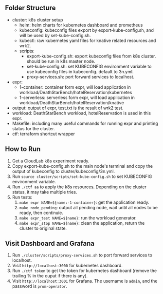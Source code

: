 
## Folder Structure

- cluster: k8s cluster setup
  - helm: helm charts for kubernetes dashboard and prometheus
  - kubeconfig: kubeconfig files export by export-kube-config.sh, and will be used by set-kube-config.sh.
  - kubectl: raw kubernetes yaml files for knative related resources and wrk2.
  - scripts:
    - export-kube-config.sh: export kubeconfig files from k8s cluster. should be run in k8s master node.
    - set-kube-config.sh: set KUBECONFIG environment variable to use kubeconfig files in kubeconfig. default to 3n.yml.
    - proxy-services.sh: port forward services to localhost.
- expr:
  - 1-container: container form expr, will load application in workload/DeathStarBench/hotelReservation/kubernetes
  - 1-serverless: serverless form expr, will load application in workload/DeathStarBench/hotelReservation/knative
- output: output of expr, test.txt is the result of wrk2 test.
- workload: DeathStarBench workload, hotelReservation is used in this expr.
- Makefile: including many useful commands for running expr and printing status for the cluster.
- ctf: terraform shortcut wrapper

## How to Run

1. Get a CloudLab k8s experiment ready.
2. Copy export-kube-config.sh to the main node's terminal and copy the output of kubeconfig to cluster/kubeconfig/3n.yml.
3. Run `source cluster/scripts/set-kube-config.sh` to set KUBECONFIG environment variable.
4. Run `./ctf aa` to apply the k8s resources. Depending on the cluster status, it may take multiple tries.
5. Run tests:
   1. `make expr NAME=${name:-1-container}`: get the application ready.
   2. `make node_pending`: output all pending node, wait until all nodes to be ready, then continuie.
   3. `make expr_test NAME=${name}`: run the workload generator.
   4. `make expr_stop NAME=${name}`: clean the application, return the cluster to original state.

## Visit Dashboard and Grafana

1. Run `./cluster/scripts/proxy-services.sh` to port forward services to localhost.
2. Visit `http://localhost:3000` for kubernetes dashboard.
3. Run `./ctf token` to get the token for kubernetes dashboard (remove the trailing % in the ouput if there is any).
4. Visit `http://localhost:3001` for Grafana. The username is `admin`, and the password is `prom-operator`.